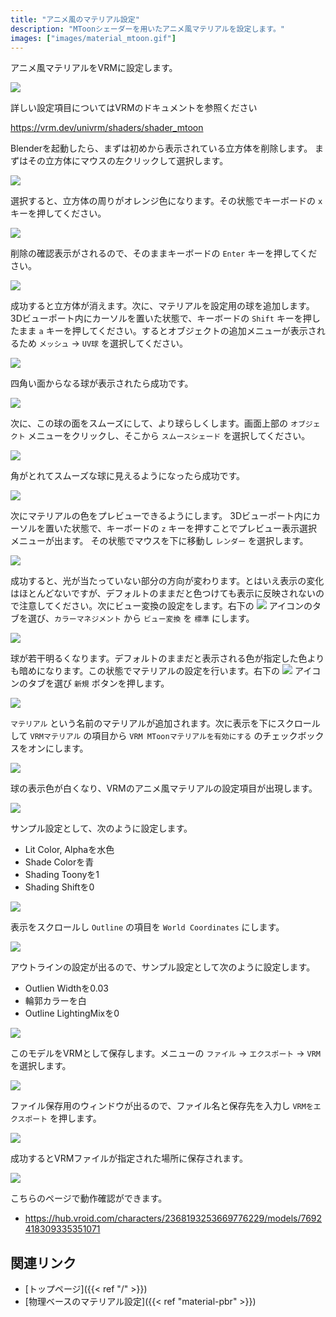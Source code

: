 ```yaml
---
title: "アニメ風のマテリアル設定"
description: "MToonシェーダーを用いたアニメ風マテリアルを設定します。"
images: ["images/material_mtoon.gif"]
---
```


アニメ風マテリアルをVRMに設定します。

![](../../images/material_mtoon.gif)

詳しい設定項目についてはVRMのドキュメントを参照ください

https://vrm.dev/univrm/shaders/shader_mtoon

Blenderを起動したら、まずは初めから表示されている立方体を削除します。
まずはその立方体にマウスの左クリックして選択します。

![](../images/material_pbr1.png)

選択すると、立方体の周りがオレンジ色になります。その状態でキーボードの `x` キーを押してください。

![](../images/material_pbr2.png)

削除の確認表示がされるので、そのままキーボードの `Enter` キーを押してください。

![](../images/material_pbr3.png)

成功すると立方体が消えます。次に、マテリアルを設定用の球を追加します。3Dビューポート内にカーソルを置いた状態で、キーボードの `Shift` キーを押したまま `a` キーを押してください。するとオブジェクトの追加メニューが表示されるため `メッシュ` → `UV球` を選択してください。

![](../images/material_mtoon1.png)

四角い面からなる球が表示されたら成功です。

![](../images/material_mtoon2.png)

次に、この球の面をスムーズにして、より球らしくします。画面上部の `オブジェクト` メニューをクリックし、そこから `スムースシェード` を選択してください。

![](../images/material_mtoon3.png)

角がとれてスムーズな球に見えるようになったら成功です。

![](../images/material_mtoon4.png)

次にマテリアルの色をプレビューできるようにします。
3Dビューポート内にカーソルを置いた状態で、キーボードの `z` キーを押すことでプレビュー表示選択メニューが出ます。
その状態でマウスを下に移動し `レンダー` を選択します。

![](../images/material_mtoon5.png)

成功すると、光が当たっていない部分の方向が変わります。とはいえ表示の変化はほとんどないですが、デフォルトのままだと色つけても表示に反映されないので注意してください。次にビュー変換の設定をします。右下の <img src="../../images/scene_property_tab_icon.png"> アイコンのタブを選び、`カラーマネジメント` から `ビュー変換` を `標準` にします。

![](../images/material_mtoon6.png)

球が若干明るくなります。デフォルトのままだと表示される色が指定した色よりも暗めになります。この状態でマテリアルの設定を行います。右下の <img src="../../images/material_property_tab_icon.png"> アイコンのタブを選び `新規` ボタンを押します。

![](../images/material_mtoon7.png)

`マテリアル` という名前のマテリアルが追加されます。次に表示を下にスクロールして `VRMマテリアル` の項目から `VRM MToonマテリアルを有効にする` のチェックボックスをオンにします。

![](../images/material_mtoon8.png)

球の表示色が白くなり、VRMのアニメ風マテリアルの設定項目が出現します。

![](../images/material_mtoon9.png)

サンプル設定として、次のように設定します。

- Lit Color, Alphaを水色
- Shade Colorを青
- Shading Toonyを1
- Shading Shiftを0

![](../images/material_mtoon10.png)

表示をスクロールし `Outline` の項目を `World Coordinates` にします。

![](../images/material_mtoon11.png)

アウトラインの設定が出るので、サンプル設定として次のように設定します。

- Outlien Widthを0.03
- 輪郭カラーを白
- Outline LightingMixを0

![](../images/material_mtoon12.png)

このモデルをVRMとして保存します。メニューの `ファイル` → `エクスポート` → `VRM` を選択します。

![](../images/material_mtoon13.png)

ファイル保存用のウィンドウが出るので、ファイル名と保存先を入力し `VRMをエクスポート` を押します。

![](../images/material_pbr14.png)

成功するとVRMファイルが指定された場所に保存されます。

![](../../images/material_mtoon.gif)

こちらのページで動作確認ができます。

- https://hub.vroid.com/characters/2368193253669776229/models/7692418309335351071

## 関連リンク

- [トップページ]({{< ref "/" >}})
- [物理ベースのマテリアル設定]({{< ref "material-pbr" >}})
